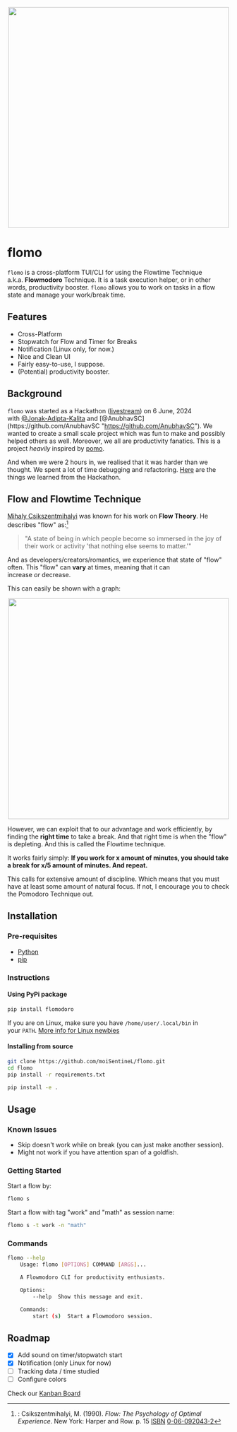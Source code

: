 <p align="center">
<img src="https://raw.githubusercontent.com/moiSentineL/flomo/main/docs/assets/flomo-speed.gif" width="500">
</p>

# flomo

`flomo` is a cross-platform TUI/CLI for using the Flowtime Technique a.k.a. **Flowmodoro** Technique. It is a task execution helper, or in other words, productivity booster. `flomo` allows you to work on tasks in a flow state and manage your work/break time.

## Features

-   Cross-Platform
-   Stopwatch for Flow and Timer for Breaks
-   Notification (Linux only, for now.)
-   Nice and Clean UI
-   Fairly easy-to-use, I suppose.
-   (Potential) productivity booster.

## Background

`flomo` was started as a Hackathon ([livestream](https://www.youtube.com/live/xyqQgPEozv0 "https://www.youtube.com/live/xyqQgPEozv0")) on 6 June, 2024 with [@Jonak-Adipta-Kalita](https://github.com/Jonak-Adipta-Kalita "https://github.com/Jonak-Adipta-Kalita") and [@AnubhavSC](https://github.com/AnubhavSC "https://github.com/AnubhavSC"). We wanted to create a small scale project which was fun to make and possibly helped others as well. Moreover, we all are productivity fanatics. This is a project *heavily* inspired by [pomo](https://github.com/kevinschoon/pomo "https://github.com/kevinschoon/pomo").

And when we were 2 hours in, we realised that it was harder than we thought. We spent a lot of time debugging and refactoring. [Here](https://nibirsan.org/blog/p/the-hackathon-experience/) are the things we learned from the Hackathon.

## Flow and Flowtime Technique

[Mihaly Csikszentmihalyi](https://en.wikipedia.org/wiki/Mihaly_Csikszentmihalyi "https://en.wikipedia.org/wiki/Mihaly_Csikszentmihalyi") was known for his work on **Flow Theory**. He describes "flow" as:[^1]

> "A state of being in which people become so immersed in the joy of their work or activity 'that nothing else seems to matter.'"

And as developers/creators/romantics, we experience that state of "flow" often. This "flow" can **vary** at times, meaning that it can increase *or* decrease.

This can easily be shown with a graph:

<p align="center">
<img src="https://raw.githubusercontent.com/moiSentineL/flomo/main/docs/assets/flow-graph.png" width="500">
</p>

However, we can exploit that to our advantage and work efficiently, by finding the **right time** to take a break. And that right time is when the "flow" is depleting. And this is called the Flowtime technique.

It works fairly simply: **If you work for x amount of minutes, you should take a break for x/5 amount of minutes. And repeat.**

This calls for extensive amount of discipline. Which means that you must have at least some amount of natural focus. If not, I encourage you to check the Pomodoro Technique out.

## Installation

### Pre-requisites

-   [Python](https://www.python.org/)
-   [pip](https://pip.pypa.io/en/stable/installation/)

### Instructions

#### Using PyPi package

```bash
pip install flomodoro
```

If you are on Linux, make sure you have `/home/user/.local/bin` in your `PATH`. [More info for Linux newbies](https://linuxize.com/post/how-to-add-directory-to-path-in-linux/ "https://linuxize.com/post/how-to-add-directory-to-path-in-linux/")

#### Installing from source

```bash
git clone https://github.com/moiSentineL/flomo.git
cd flomo
pip install -r requirements.txt

pip install -e .
```

## Usage

### Known Issues

-   Skip doesn't work while on break (you can just make another session).
-   Might not work if you have attention span of a goldfish.

### Getting Started

Start a flow by:

```bash
flomo s
```

Start a flow with tag "work" and "math" as session name:

```bash
flomo s -t work -n "math"
```

### Commands

```bash
flomo --help
	Usage: flomo [OPTIONS] COMMAND [ARGS]...

    A Flowmodoro CLI for productivity enthusiasts.

	Options:
 		--help  Show this message and exit.

	Commands:
  		start (s)  Start a Flowmodoro session.
```

## Roadmap

-   [x] Add sound on timer/stopwatch start
-   [x] Notification (only Linux for now)
-   [ ] Tracking data / time studied
-   [ ] Configure colors

Check our [Kanban Board](https://github.com/users/moiSentineL/projects/2 "https://github.com/users/moiSentineL/projects/2")

[^1]: : Csikszentmihalyi, M. (1990). *Flow: The Psychology of Optimal Experience*. New York: Harper and Row. p. 15 [ISBN](<https://en.wikipedia.org/wiki/ISBN_(identifier)> "ISBN (identifier)") [0-06-092043-2](https://en.wikipedia.org/wiki/Special:BookSources/0-06-092043-2 "Special:BookSources/0-06-092043-2")
